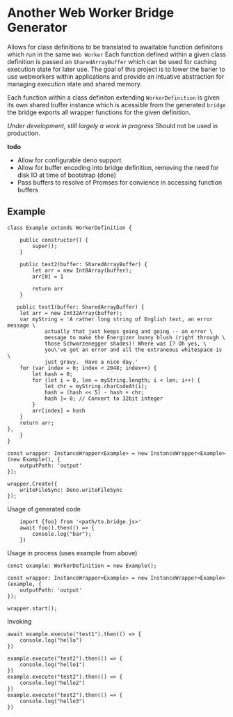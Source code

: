 # Another Web Worker Bridge Generator

Allows for class definitions to be translated to awaitable function definitons which run in the same `Web Worker`
Each function defined within a given class definition is passed an `SharedArrayBuffer` which can be used for caching execution state for later use. The goal of this project is to lower the barier to use webworkers within applications and provide an intuative abstraction for managing execution state and shared memory.

Each function within a class definiton extending `WorkerDefinition` is given its own shared buffer instance which is acessible from the generated `bridge` the bridge exports all wrapper functions for the given definition.


*Under development, still largely a work in progress*
Should not be used in production.

**todo**
- Allow for configurable deno support.
- Allow for buffer encoding into bridge definition, removing the need for disk IO at time of bootstrap (done)
- Pass buffers to resolve of Promses for convience in accessing function buffers

## Example
```
class Example extends WorkerDefinition {

    public constructor() {
        super();
    }

    public test2(buffer: SharedArrayBuffer) {
        let arr = new Int8Array(buffer);
        arr[0] = 1
    
        return arr
    }
    
   public test1(buffer: SharedArrayBuffer) {
    let arr = new Int32Array(buffer);
    var myString = 'A rather long string of English text, an error message \
            actually that just keeps going and going -- an error \
            message to make the Energizer bunny blush (right through \
            those Schwarzenegger shades)! Where was I? Oh yes, \
            you\'ve got an error and all the extraneous whitespace is \
            just gravy.  Have a nice day.'
    for (var index = 0; index < 2048; index++) {
        let hash = 0;
        for (let i = 0, len = myString.length; i < len; i++) {
            let chr = myString.charCodeAt(i);
            hash = (hash << 5) - hash + chr;
            hash |= 0; // Convert to 32bit integer
        }
        arr[index] = hash
    }
    return arr;
},
    }
}

const wrapper: InstanceWrapper<Example> = new InstanceWrapper<Example>(new Example(), {
    outputPath: 'output'
});

wrapper.Create({
    writeFileSync: Deno.writeFileSync
});

```


Usage of generated code
```
    import {foo} from '<path/to.bridge.js>'
    await foo().then(() => {
        console.log("bar");
    })
```

Usage in process (uses example from above)
```
const example: WorkerDefinition = new Example();

const wrapper: InstanceWrapper<Example> = new InstanceWrapper<Example>(example, {
    outputPath: 'output'
});

wrapper.start();
```

Invoking
```
await example.execute("test1").then(() => {
    console.log("hello")
})

example.execute("test2").then(() => {
    console.log("hello1")
})
example.execute("test2").then(() => {
    console.log("hello2")
})
example.execute("test2").then(() => {
    console.log("hello3")
})
```

